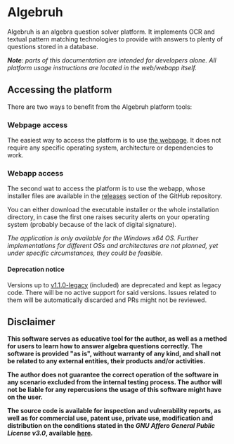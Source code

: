 # Algebruh

Algebruh is an algebra question solver platform. It implements OCR and textual pattern matching technologies to provide with answers to plenty of questions stored in a database.

_**Note**: parts of this documentation are intended for developers alone. All platform usage instructions are located in the web/webapp itself._

## Accessing the platform

There are two ways to benefit from the Algebruh platform tools:

### Webpage access

The easiest way to access the platform is to use [the webpage](https://algebruh.erlete.org). It does not require any specific operating system, architecture or dependencies to work.

### Webapp access

The second wat to access the platform is to use the webapp, whose installer files are available in the [releases](https://github.com/erlete/algebruh/releases) section of the GitHub repository.

You can either download the executable installer or the whole installation directory, in case the first one raises security alerts on your operating system (probably because of the lack of digital signature).

_The application is only available for the Windows x64 OS. Further implementations for different OSs and architectures are not planned, yet under specific circumstances, they could be feasible._

#### Deprecation notice

Versions up to [v1.1.0-legacy](https://github.com/erlete/algebruh/releases/tag/v1.1.0-legacy) (included) are deprecated and kept as legacy code. There will be no active support for said versions. Issues related to them will be automatically discarded and PRs might not be reviewed.

## Disclaimer

**This software serves as educative tool for the author, as well as a method for users to learn how to answer algebra questions correctly. The software is provided "as is", without warranty of any kind, and shall not be related to any external entities, their products and/or activities.**

**The author does not guarantee the correct operation of the software in any scenario excluded from the internal testing process. The author will not be liable for any repercusions the usage of this software might have on the user.**

**The source code is available for inspection and vulnerability reports, as well as for commercial use, patent use, private use, modification and distribution on the conditions stated in the _GNU Affero General Public License v3.0_, available [here](LICENSE).**
